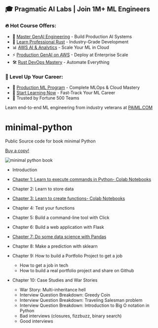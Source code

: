 ## 🎓 Pragmatic AI Labs | Join 1M+ ML Engineers

### 🔥 Hot Course Offers:
* 🤖 [Master GenAI Engineering](https://ds500.paiml.com/learn/course/0bbb5/) - Build Production AI Systems
* 🦀 [Learn Professional Rust](https://ds500.paiml.com/learn/course/g6u1k/) - Industry-Grade Development
* 📊 [AWS AI & Analytics](https://ds500.paiml.com/learn/course/31si1/) - Scale Your ML in Cloud
* ⚡ [Production GenAI on AWS](https://ds500.paiml.com/learn/course/ehks1/) - Deploy at Enterprise Scale
* 🛠️ [Rust DevOps Mastery](https://ds500.paiml.com/learn/course/ex8eu/) - Automate Everything

### 🚀 Level Up Your Career:
* 💼 [Production ML Program](https://paiml.com) - Complete MLOps & Cloud Mastery
* 🎯 [Start Learning Now](https://ds500.paiml.com) - Fast-Track Your ML Career
* 🏢 Trusted by Fortune 500 Teams

Learn end-to-end ML engineering from industry veterans at [PAIML.COM](https://paiml.com)

# minimal-python
Public Source code for book minimal Python

[Buy a copy!](http://leanpub.com/minimalpython/c/y98JVCwMtLo6)

![minimal python book](https://d2sofvawe08yqg.cloudfront.net/minimalpython/hero?1582640276)



* Introduction
* [Chapter 1: Learn to execute commands in Python- Colab Notebooks](https://github.com/paiml/minimal-python/blob/master/Chapter1_Minimal_Python.ipynb)

* Chapter 2: Learn to store data

* [Chapter 3: Learn to create functions- Colab Notebooks](https://github.com/paiml/minimal-python/blob/master/Chapter3_Functions.ipynb)

* Chapter 4: Test your functions

* Chapter 5: Build a command-line tool with Click

* Chapter 6: Build a web application with Flask

* [Chapter 7: Do some data science with Pandas](https://github.com/paiml/minimal-python/blob/master/Chapter7_data_science.ipynb)

* Chapter 8: Make a prediction with sklearn

* Chapter 9: How to build a Portfolio Project to get a job

  * How to get a job in tech
  * How to build a real portfolio project and share on Github

* Chapter 10: Case Studies and War Stories

  * War Story: Multi-inheritance hell
  * Interview Question Breakdown: Greedy Coin
  * Interview Question Breakdown: Traveling Salesman problem
  * Interview Question Breakdown: Introduction to Big O notation in Python
  * Bad interviews (closures, fizzbuzz, binary search)
  * Good interviews
